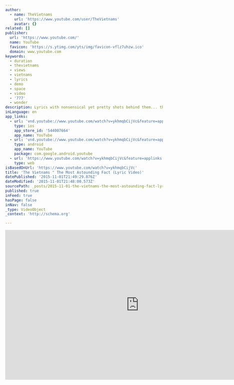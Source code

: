 ```yaml
---
author:
  - name: TheVietnams
    url: 'https://www.youtube.com/user/TheVietnams'
    avatar: {}
related: []
publisher:
  url: 'https://www.youtube.com/'
  name: YouTube
  favicon: 'https://s.ytimg.com/yts/img/favicon-vflz7uhzw.ico'
  domain: www.youtube.com
keywords:
  - duration
  - thevietnams
  - views
  - vietnams
  - lyrics
  - demo
  - space
  - video
  - '777'
  - wonder
description: Lyrics with nonsensical yet pretty shots behind them... the way a lyric video should be.
inLanguage: en
app_links:
  - url: 'vnd.youtube://www.youtube.com/watch?v=ykhmqbCijVc&feature=applinks'
    type: ios
    app_store_id: '544007664'
    app_name: YouTube
  - url: 'vnd.youtube://www.youtube.com/watch?v=ykhmqbCijVc&feature=applinks'
    type: android
    app_name: YouTube
    package: com.google.android.youtube
  - url: 'https://www.youtube.com/watch?v=ykhmqbCijVc&feature=applinks'
    type: web
isBasedOnUrl: 'https://www.youtube.com/watch?v=ykhmqbCijVc'
title: 'The Vietnams " The Most Astounding Fact (Lyric Video)'
datePublished: '2015-11-01T21:49:29.876Z'
dateModified: '2015-11-01T21:48:00.573Z'
sourcePath: _posts/2015-11-01-the-vietnams-the-most-astounding-fact-lyric-video.md
published: true
inFeed: true
hasPage: false
inNav: false
_type: VideoObject
_context: 'http://schema.org'

---
```

<iframe src="https://cdn.embedly.com/widgets/media.html?src=https%3A%2F%2Fwww.youtube.com%2Fembed%2FykhmqbCijVc%3Ffeature%3Doembed&amp;url=https%3A%2F%2Fwww.youtube.com%2Fwatch%3Fv%3DykhmqbCijVc&amp;image=https%3A%2F%2Fi.ytimg.com%2Fvi%2FykhmqbCijVc%2Fhqdefault.jpg&amp;key=b7d04c9b404c499eba89ee7072e1c4f7&amp;type=text%2Fhtml&amp;schema=youtube" width="854" height="480" scrolling="no" frameborder="0" allowfullscreen="allowfullscreen" style=""></iframe>